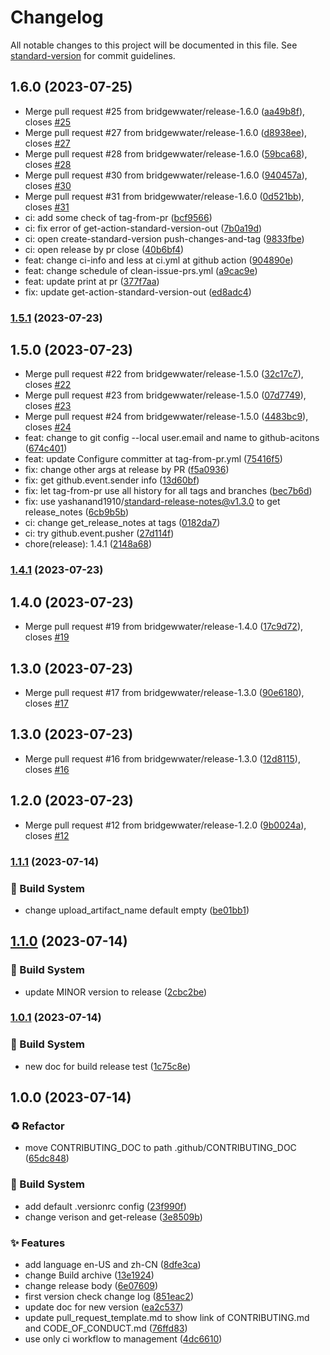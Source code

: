 # Changelog

All notable changes to this project will be documented in this file. See [standard-version](https://github.com/conventional-changelog/standard-version) for commit guidelines.

## 1.6.0 (2023-07-25)

* Merge pull request #25 from bridgewwater/release-1.6.0 ([aa49b8f](https://github.com/bridgewwater/template-opensource-contributor-guide/commit/aa49b8f)), closes [#25](https://github.com/bridgewwater/template-opensource-contributor-guide/issues/25)
* Merge pull request #27 from bridgewwater/release-1.6.0 ([d8938ee](https://github.com/bridgewwater/template-opensource-contributor-guide/commit/d8938ee)), closes [#27](https://github.com/bridgewwater/template-opensource-contributor-guide/issues/27)
* Merge pull request #28 from bridgewwater/release-1.6.0 ([59bca68](https://github.com/bridgewwater/template-opensource-contributor-guide/commit/59bca68)), closes [#28](https://github.com/bridgewwater/template-opensource-contributor-guide/issues/28)
* Merge pull request #30 from bridgewwater/release-1.6.0 ([940457a](https://github.com/bridgewwater/template-opensource-contributor-guide/commit/940457a)), closes [#30](https://github.com/bridgewwater/template-opensource-contributor-guide/issues/30)
* Merge pull request #31 from bridgewwater/release-1.6.0 ([0d521bb](https://github.com/bridgewwater/template-opensource-contributor-guide/commit/0d521bb)), closes [#31](https://github.com/bridgewwater/template-opensource-contributor-guide/issues/31)
* ci: add some check of tag-from-pr ([bcf9566](https://github.com/bridgewwater/template-opensource-contributor-guide/commit/bcf9566))
* ci: fix error of get-action-standard-version-out ([7b0a19d](https://github.com/bridgewwater/template-opensource-contributor-guide/commit/7b0a19d))
* ci: open create-standard-version push-changes-and-tag ([9833fbe](https://github.com/bridgewwater/template-opensource-contributor-guide/commit/9833fbe))
* ci: open release by pr close ([40b6bf4](https://github.com/bridgewwater/template-opensource-contributor-guide/commit/40b6bf4))
* feat: change ci-info and less at ci.yml at github action ([904890e](https://github.com/bridgewwater/template-opensource-contributor-guide/commit/904890e))
* feat: change schedule of clean-issue-prs.yml ([a9cac9e](https://github.com/bridgewwater/template-opensource-contributor-guide/commit/a9cac9e))
* feat: update print at pr ([377f7aa](https://github.com/bridgewwater/template-opensource-contributor-guide/commit/377f7aa))
* fix: update get-action-standard-version-out ([ed8adc4](https://github.com/bridgewwater/template-opensource-contributor-guide/commit/ed8adc4))



### [1.5.1](https://github.com/bridgewwater/template-opensource-contributor-guide/compare/v1.5.0...v1.5.1) (2023-07-23)

## 1.5.0 (2023-07-23)

* Merge pull request #22 from bridgewwater/release-1.5.0 ([32c17c7](https://github.com/bridgewwater/template-opensource-contributor-guide/commit/32c17c7)), closes [#22](https://github.com/bridgewwater/template-opensource-contributor-guide/issues/22)
* Merge pull request #23 from bridgewwater/release-1.5.0 ([07d7749](https://github.com/bridgewwater/template-opensource-contributor-guide/commit/07d7749)), closes [#23](https://github.com/bridgewwater/template-opensource-contributor-guide/issues/23)
* Merge pull request #24 from bridgewwater/release-1.5.0 ([4483bc9](https://github.com/bridgewwater/template-opensource-contributor-guide/commit/4483bc9)), closes [#24](https://github.com/bridgewwater/template-opensource-contributor-guide/issues/24)
* feat: change to git config --local user.email and name to github-acitons ([674c401](https://github.com/bridgewwater/template-opensource-contributor-guide/commit/674c401))
* feat: update Configure committer at tag-from-pr.yml ([75416f5](https://github.com/bridgewwater/template-opensource-contributor-guide/commit/75416f5))
* fix: change other args at release by PR ([f5a0936](https://github.com/bridgewwater/template-opensource-contributor-guide/commit/f5a0936))
* fix: get github.event.sender info ([13d60bf](https://github.com/bridgewwater/template-opensource-contributor-guide/commit/13d60bf))
* fix: let tag-from-pr use all history for all tags and branches ([bec7b6d](https://github.com/bridgewwater/template-opensource-contributor-guide/commit/bec7b6d))
* fix: use yashanand1910/standard-release-notes@v1.3.0 to get release_notes ([6cb9b5b](https://github.com/bridgewwater/template-opensource-contributor-guide/commit/6cb9b5b))
* ci: change get_release_notes at tags ([0182da7](https://github.com/bridgewwater/template-opensource-contributor-guide/commit/0182da7))
* ci: try github.event.pusher ([27d114f](https://github.com/bridgewwater/template-opensource-contributor-guide/commit/27d114f))
* chore(release): 1.4.1 ([2148a68](https://github.com/bridgewwater/template-opensource-contributor-guide/commit/2148a68))



### [1.4.1](https://github.com/bridgewwater/template-opensource-contributor-guide/compare/v1.4.0...v1.4.1) (2023-07-23)

## 1.4.0 (2023-07-23)

* Merge pull request #19 from bridgewwater/release-1.4.0 ([17c9d72](https://github.com/bridgewwater/template-opensource-contributor-guide/commit/17c9d72)), closes [#19](https://github.com/bridgewwater/template-opensource-contributor-guide/issues/19)



## 1.3.0 (2023-07-23)

* Merge pull request #17 from bridgewwater/release-1.3.0 ([90e6180](https://github.com/bridgewwater/template-opensource-contributor-guide/commit/90e6180)), closes [#17](https://github.com/bridgewwater/template-opensource-contributor-guide/issues/17)



## 1.3.0 (2023-07-23)

* Merge pull request #16 from bridgewwater/release-1.3.0 ([12d8115](https://github.com/bridgewwater/template-opensource-contributor-guide/commit/12d8115)), closes [#16](https://github.com/bridgewwater/template-opensource-contributor-guide/issues/16)



## 1.2.0 (2023-07-23)

* Merge pull request #12 from bridgewwater/release-1.2.0 ([9b0024a](https://github.com/bridgewwater/template-opensource-contributor-guide/commit/9b0024a)), closes [#12](https://github.com/bridgewwater/template-opensource-contributor-guide/issues/12)



### [1.1.1](https://github.com/bridgewwater/template-opensource-contributor-guide/compare/v1.1.0...v1.1.1) (2023-07-14)


### 👷‍ Build System

* change upload_artifact_name default empty ([be01bb1](https://github.com/bridgewwater/template-opensource-contributor-guide/commit/be01bb142eed90a944a39a92a294cad736f3c129))

## [1.1.0](https://github.com/bridgewwater/template-opensource-contributor-guide/compare/v1.0.1...v1.1.0) (2023-07-14)


### 👷‍ Build System

* update MINOR version to release ([2cbc2be](https://github.com/bridgewwater/template-opensource-contributor-guide/commit/2cbc2be11c4c2268ac4bd608ac85053aa9ca349d))

### [1.0.1](https://github.com/bridgewwater/template-opensource-contributor-guide/compare/v1.0.0...v1.0.1) (2023-07-14)


### 👷‍ Build System

* new doc for build release test ([1c75c8e](https://github.com/bridgewwater/template-opensource-contributor-guide/commit/1c75c8e19f3aa0cda474cd68ec65e8bea18b953b))

## 1.0.0 (2023-07-14)


### ♻ Refactor

* move CONTRIBUTING_DOC to path .github/CONTRIBUTING_DOC ([65dc848](https://github.com/bridgewwater/template-opensource-contributor-guide/commit/65dc84873f0cb994ba7f6af02cc37bb32208dd47))


### 👷‍ Build System

* add default .versionrc config ([23f990f](https://github.com/bridgewwater/template-opensource-contributor-guide/commit/23f990fbd15e54933c8c4c8b38f3a6c1a4dc3c32))
* change verison and get-release ([3e8509b](https://github.com/bridgewwater/template-opensource-contributor-guide/commit/3e8509bffea3cb4401689d5e5052e7df55653f9d))


### ✨ Features

* add language en-US and zh-CN ([8dfe3ca](https://github.com/bridgewwater/template-opensource-contributor-guide/commit/8dfe3cad33bdf109d0c087bf2226e39e14a26ee1))
* change Build archive ([13e1924](https://github.com/bridgewwater/template-opensource-contributor-guide/commit/13e19247c658b50555aa3ccb7d11381c10020d85))
* change release body ([6e07609](https://github.com/bridgewwater/template-opensource-contributor-guide/commit/6e0760975dcde8e5fdf1597ca19450f8ca19221c))
* first version check change log ([851eac2](https://github.com/bridgewwater/template-opensource-contributor-guide/commit/851eac26227287c70fddfeba2c525b9cb379cb6e))
* update doc for new version ([ea2c537](https://github.com/bridgewwater/template-opensource-contributor-guide/commit/ea2c53738d6a92438bf72e0d6c91d999e617e30f))
* update pull_request_template.md to show link of CONTRIBUTING.md and CODE_OF_CONDUCT.md ([76ffd83](https://github.com/bridgewwater/template-opensource-contributor-guide/commit/76ffd839491e0464df7ef5708c628f956c260efa))
* use only ci workflow to management ([4dc6610](https://github.com/bridgewwater/template-opensource-contributor-guide/commit/4dc6610cdc6520959cb3016c175c16637a5817af))
